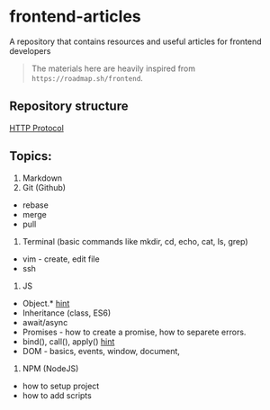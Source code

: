 # frontend-articles
A repository that contains resources and useful articles for frontend developers

> The materials here are heavily inspired from `https://roadmap.sh/frontend`.

## Repository structure

[HTTP Protocol](./articles/http/README.md)


## Topics:

1. Markdown
1. Git (Github)
  * rebase
  * merge
  * pull
1. Terminal (basic commands like mkdir, cd, echo, cat, ls, grep)
  * vim - create, edit file
  * ssh
1. JS
  * Object.* [hint](https://github.com/LeCoupa/awesome-cheatsheets/blob/master/languages/javascript.js)
  * Inheritance (class, ES6)
  * await/async
  * Promises - how to create a promise, how to separete errors.
  * bind(), call(), apply() [hint](https://developer.mozilla.org/en-US/docs/Web/JavaScript/Reference/Global_objects/Function/bind)
  * DOM - basics, events, window, document,
1. NPM (NodeJS)
  - how to setup project
  - how to add scripts
  
